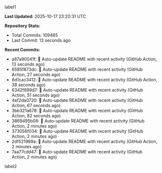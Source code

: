 
label1 
<!-- ACTIVITY_START -->
**Last Updated:** 2025-10-17 23:20:31 UTC

**Repository Stats:**
- Total Commits: 109485
- Last Commit: 13 seconds ago

**Recent Commits:**
- a87a90041f: 🤖 Auto-update README with recent activity (GitHub Action, 13 seconds ago)
- 6585f873dc: 🤖 Auto-update README with recent activity (GitHub Action, 27 seconds ago)
- 8d1cac3412: 🤖 Auto-update README with recent activity (GitHub Action, 38 seconds ago)
- 6342f899d7: 🤖 Auto-update README with recent activity (GitHub Action, 51 seconds ago)
- 4ef2da0720: 🤖 Auto-update README with recent activity (GitHub Action, 67 seconds ago)
- 3bb321a678: 🤖 Auto-update README with recent activity (GitHub Action, 82 seconds ago)
- 3869495b08: 🤖 Auto-update README with recent activity (GitHub Action, 2 minutes ago)
- 373056f034: 🤖 Auto-update README with recent activity (GitHub Action, 2 minutes ago)
- 2df521989a: 🤖 Auto-update README with recent activity (GitHub Action, 2 minutes ago)
- 7aa77cdd47: 🤖 Auto-update README with recent activity (GitHub Action, 2 minutes ago)
<!-- ACTIVITY_END -->

label2
